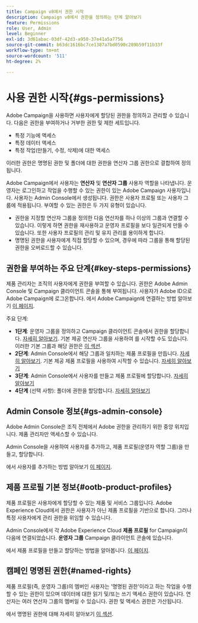 ```yaml
---
title: Campaign v8에서 권한 시작
description: Campaign v8에서 권한을 정의하는 단계 알아보기
feature: Permissions
role: User, Admin
level: Beginner
exl-id: 3d61abac-03df-42d3-a950-37e41a5a7756
source-git-commit: b63dc1616bc7ce1387a7bd0590c289b59f11b33f
workflow-type: tm+mt
source-wordcount: '511'
ht-degree: 2%

---
```


# 사용 권한 시작{#gs-permissions}

Adobe Campaign을 사용하면 사용자에게 할당된 권한을 정의하고 관리할 수 있습니다. 다음은 권한을 부여하거나 거부한 권한 및 제한 세트입니다.

* 특정 기능에 액세스
* 특정 데이터 액세스
* 특정 작업(만들기, 수정, 삭제)에 대한 액세스

이러한 권한은 명명된 권한 및 폴더에 대한 권한을 연산자 그룹 권한으로 결합하여 정의됩니다.

Adobe Campaign에서 사용자는 **연산자** 및 **연산자 그룹** 사용자 역할을 나타냅니다. 운영자는 로그인하고 작업을 수행할 수 있는 권한이 있는 Adobe Campaign 사용자입니다. 사용자는 Admin Console에서 생성됩니다. 권한은 사용자 프로필 또는 사용자 그룹에 적용됩니다. 부여할 수 있는 권한은 두 가지 유형이 있습니다.

* 권한을 지정할 연산자 그룹을 정의한 다음 연산자를 하나 이상의 그룹과 연결할 수 있습니다. 이렇게 하면 권한을 재사용하고 운영자 프로필을 보다 일관되게 만들 수 있습니다. 또한 사용자 프로필의 관리 및 유지 관리를 용이하게 합니다.
* 명명된 권한을 사용자에게 직접 할당할 수 있으며, 경우에 따라 그룹을 통해 할당된 권한을 오버로드할 수 있습니다.

## 권한을 부여하는 주요 단계{#key-steps-permissions}

제품 관리자는 조직의 사용자에게 권한을 부여할 수 있습니다. 권한은 Adobe Admin Console 및 Campaign 클라이언트 콘솔을 통해 부여됩니다. 사용자가 Adobe ID으로 Adobe Campaign에 로그온합니다. 에서 Adobe Campaign에 연결하는 방법 알아보기 [이 페이지](connect.md).

주요 단계:

* **1단계**: 운영자 그룹을 정의하고 Campaign 클라이언트 콘솔에서 권한을 할당합니다. [자세히 알아보기](manage-permissions.md#create-product-profile).
기본 제공 연산자 그룹을 사용하여 를 시작할 수도 있습니다. 이러한 기본 그룹과 해당 권한은 [이 섹션](manage-permissions.md#ootb-productprofiles).
* **2단계**: Admin Console에서 해당 그룹과 일치하는 제품 프로필을 만듭니다. [자세히 알아보기](manage-permissions.md#create-product-profile).
기본 제공 제품 프로필을 사용하여 시작할 수 있습니다. [자세히 알아보기](manage-permissions.md#ootb-productprofiles)
* **3단계**: Admin Console에서 사용자를 만들고 제품 프로필에 할당합니다. [자세히 알아보기](manage-permissions.md#add-users)
* **4단계** (선택 사항): 폴더에 권한을 할당합니다. [자세히 알아보기](manage-permissions.md#ootb-productprofiles)

## Admin Console 정보{#gs-admin-console}

Adobe Admin Console은 조직 전체에서 Adobe 권한을 관리하기 위한 중앙 위치입니다. 제품 관리자만 액세스할 수 있습니다.

Admin Console을 사용하여 사용자를 추가하고, 제품 프로필(운영자 역할 그룹)을 만들고, 할당합니다.

에서 사용자를 추가하는 방법 알아보기 [이 페이지](manage-permissions.md#add-users).

## 제품 프로필 기본 정보{#ootb-product-profiles}

제품 프로필은 사용자에게 할당할 수 있는 제품 및 서비스 그룹입니다. Adobe Experience Cloud에서 권한은 사용자가 아닌 제품 프로필을 기반으로 합니다. 그러나 특정 사용자에게 관리 권한을 위임할 수 있습니다.

Admin Console에서 각 Adobe Experience Cloud **제품 프로필** for Campaign이 다음에 연결되었습니다. **운영자 그룹** Campaign 클라이언트 콘솔에 있습니다.

에서 제품 프로필을 만들고 할당하는 방법을 알아봅니다. [이 페이지](manage-permissions.md#create-a-product-profile).

## 캠페인 명명된 권한{#named-rights}

제품 프로필(즉, 운영자 그룹)의 멤버인 사용자는 &#39;명명된 권한&#39;이라고 하는 작업을 수행할 수 있는 권한이 있으며 데이터에 대한 읽기 및/또는 쓰기 액세스 권한이 있습니다. 연산자는 여러 연산자 그룹의 멤버일 수 있습니다. 권한 및 액세스 권한은 가산됩니다.

에서 명명된 권한에 대해 자세히 알아보기 [이 섹션](manage-permissions.md#use-named-rights).
